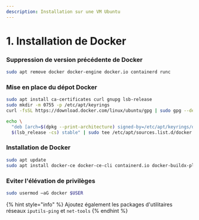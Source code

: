 ```yaml
---
description: Installation sur une VM Ubuntu
---
```


# 1. Installation de Docker

### &#x20;Suppression de version précédente de Docker

```bash
sudo apt remove docker docker-engine docker.io containerd runc
```

### Mise en place du dépot Docker

```bash
sudo apt install ca-certificates curl gnupg lsb-release
sudo mkdir -m 0755 -p /etc/apt/keyrings
curl -fsSL https://download.docker.com/linux/ubuntu/gpg | sudo gpg --dearmor -o /etc/apt/keyrings/docker.gpg
```



```bash
echo \
  "deb [arch=$(dpkg --print-architecture) signed-by=/etc/apt/keyrings/docker.gpg] https://download.docker.com/linux/debian \
  $(lsb_release -cs) stable" | sudo tee /etc/apt/sources.list.d/docker.list > /dev/null
```

### &#x20;Installation de Docker

```bash
sudo apt update
sudo apt install docker-ce docker-ce-cli containerd.io docker-buildx-plugin docker-compose-plugin
```

### Eviter l'élévation de privilèges

```bash
sudo usermod –aG docker $USER
```

{% hint style="info" %}
Ajoutez également les packages d'utilitaires réseaux `iputils-ping` et `net-tools`&#x20;
{% endhint %}
